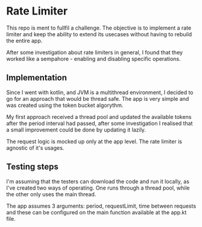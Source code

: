 # Rate Limiter

This repo is ment to fullfil a challenge. The objective is to implement a rate limiter and keep the ability to extend its usecases without having to rebuild the entire app.

After some investigation about rate limiters in general, I found that they worked like a sempahore - enabling and disabling specific operations.

## Implementation

Since I went with kotlin, and JVM is a multithread environment, I decided to go for an approach that would be thread safe. The app is very simple and was created using the token bucket algorythm. 

My first approach received a thread pool and updated the available tokens after the period interval had passed, after some investigation I realised that a small improvement could be done by updating it lazily.


The request logic is mocked up only at the app level. The rate limiter is agnostic of it's usages.

## Testing steps

I'm assuming that the testers can download the code and run it locally, as I've created two ways of operating. One runs through a thread pool, while the other only uses the main thread.

The app assumes 3 arguments: period, requestLimit, time between requests and these can be configured on the main function available at the app.kt file.
